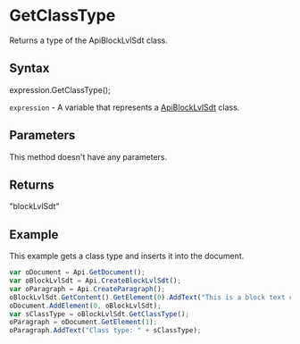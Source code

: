 # GetClassType

Returns a type of the ApiBlockLvlSdt class.

## Syntax

expression.GetClassType();

`expression` - A variable that represents a [ApiBlockLvlSdt](../ApiBlockLvlSdt.md) class.

## Parameters

This method doesn't have any parameters.

## Returns

"blockLvlSdt"

## Example

This example gets a class type and inserts it into the document.

```javascript
var oDocument = Api.GetDocument();
var oBlockLvlSdt = Api.CreateBlockLvlSdt();
var oParagraph = Api.CreateParagraph();
oBlockLvlSdt.GetContent().GetElement(0).AddText("This is a block text content control.");
oDocument.AddElement(0, oBlockLvlSdt);
var sClassType = oBlockLvlSdt.GetClassType();
oParagraph = oDocument.GetElement(1);
oParagraph.AddText("Class type: " + sClassType);
```

